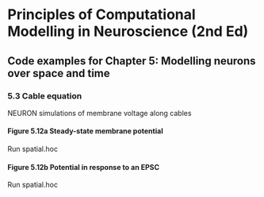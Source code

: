 # Principles of Computational Modelling in Neuroscience (2nd Ed)

## Code examples for Chapter 5: Modelling neurons over space and time

### 5.3 Cable equation

NEURON simulations of membrane voltage along cables

#### Figure 5.12a Steady-state membrane potential

Run spatial.hoc

#### Figure 5.12b Potential in response to an EPSC

Run spatial.hoc
